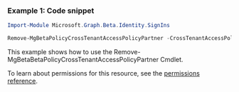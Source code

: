 ### Example 1: Code snippet

```powershellImport-Module Microsoft.Graph.Beta.Identity.SignIns

Remove-MgBetaPolicyCrossTenantAccessPolicyPartner -CrossTenantAccessPolicyConfigurationPartnerTenantId $crossTenantAccessPolicyConfigurationPartnerTenantId
```
This example shows how to use the Remove-MgBetaBetaPolicyCrossTenantAccessPolicyPartner Cmdlet.
To learn about permissions for this resource, see the [permissions reference](/graph/permissions-reference).

